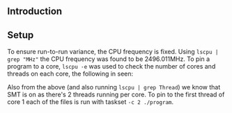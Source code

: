## Introduction

## Setup
To ensure run-to-run variance, the CPU frequency is fixed. Using `lscpu | grep "MHz"` the CPU frequency was found to be 2496.011MHz. 
To pin a program to a core, `lscpu -e` was used to check the number of cores and threads on each core, the following in seen:

Also from the above (and also running `lscpu | grep Thread`) we know that SMT is on as there's 2 threads running per core.
To pin to the first thread of core 1 each of the files is run with taskset `-c 2 ./program`. 
